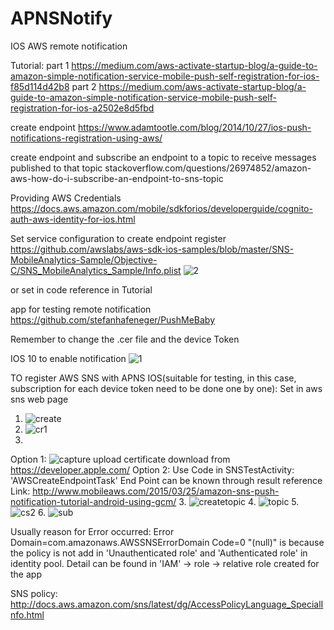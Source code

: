 # APNSNotify
IOS AWS remote notification

Tutorial:
part 1
https://medium.com/aws-activate-startup-blog/a-guide-to-amazon-simple-notification-service-mobile-push-self-registration-for-ios-f85d114d42b8
part 2
https://medium.com/aws-activate-startup-blog/a-guide-to-amazon-simple-notification-service-mobile-push-self-registration-for-ios-a2502e8d5fbd

create endpoint
https://www.adamtootle.com/blog/2014/10/27/ios-push-notifications-registration-using-aws/

create endpoint and subscribe an endpoint to a topic to receive messages published to that topic
stackoverflow.com/questions/26974852/amazon-aws-how-do-i-subscribe-an-endpoint-to-sns-topic

Providing AWS Credentials
https://docs.aws.amazon.com/mobile/sdkforios/developerguide/cognito-auth-aws-identity-for-ios.html

Set service configuration to create endpoint register
https://github.com/awslabs/aws-sdk-ios-samples/blob/master/SNS-MobileAnalytics-Sample/Objective-C/SNS_MobileAnalytics_Sample/Info.plist
![2](https://cloud.githubusercontent.com/assets/8034605/25995906/c63b20d6-3714-11e7-836b-0f8361762c32.PNG)

or set in code reference in Tutorial

app for testing remote notification
https://github.com/stefanhafeneger/PushMeBaby

Remember to change the .cer file and the device Token


IOS 10 to enable notification
![1](https://cloud.githubusercontent.com/assets/8034605/25996053/86dd94ae-3715-11e7-9acb-2e12c6f8d2c3.PNG)

TO register AWS SNS with APNS IOS(suitable for testing, in this case, subscription for each device token need to be done one by one):
Set in aws sns web page

1. ![create](https://cloud.githubusercontent.com/assets/8034605/25904330/37275fac-359f-11e7-9612-ded028a8df06.PNG)
2. ![cr1](https://cloud.githubusercontent.com/assets/8034605/25904362/51a8b51a-359f-11e7-82de-5467cb163d5e.PNG)
3. 
Option 1: ![capture](https://cloud.githubusercontent.com/assets/8034605/25996008/458f0b90-3715-11e7-945a-cf75c1657a7f.PNG)
upload certificate download from https://developer.apple.com/
Option 2: Use Code in SNSTestActivity: 'AWSCreateEndpointTask' End Point can be known through result
reference Link: http://www.mobileaws.com/2015/03/25/amazon-sns-push-notification-tutorial-android-using-gcm/
3. ![createtopic](https://cloud.githubusercontent.com/assets/8034605/25943334/cfafdd8a-363f-11e7-9d82-603079d1ab88.PNG)
4. ![topic](https://cloud.githubusercontent.com/assets/8034605/25943315/c7cccba0-363f-11e7-9e8c-fc5693944816.PNG)
5. ![cs2](https://cloud.githubusercontent.com/assets/8034605/25904366/56f428a6-359f-11e7-9bea-3237443cbbe6.PNG)
6. ![sub](https://cloud.githubusercontent.com/assets/8034605/25904376/5c3a52ae-359f-11e7-876d-19a1560e3887.PNG)

Usually reason for Error occurred: Error Domain=com.amazonaws.AWSSNSErrorDomain Code=0 "(null)" is because the policy is not add in 
 'Unauthenticated role' and 'Authenticated role' in identity pool. Detail can be found in 'IAM' -> role -> relative role created for the app
 
SNS policy:
http://docs.aws.amazon.com/sns/latest/dg/AccessPolicyLanguage_SpecialInfo.html
